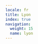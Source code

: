 ```yaml
---
locale: fr
title: Lyon
index: true
navigation:
  weight: 15
  name: lyon
---
```


<gallery-list></gallery-list>